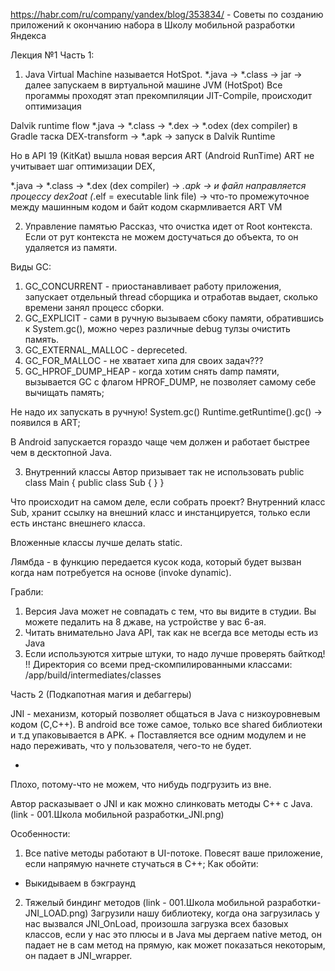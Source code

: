 https://habr.com/ru/company/yandex/blog/353834/ - Советы по созданию приложений к окончанию набора в Школу мобильной разработки Яндекса


Лекция №1
Часть 1:
1. Java Virtual Machine называется HotSpot.
*.java -> *.class -> jar -> далее запускаем в виртуальной машине JVM (HotSpot)
Все прогаммы проходят этап прекомпиляции JIT-Compile, происходит оптимизация

Dalvik runtime flow
*.java -> *.class -> *.dex -> *.odex (dex compiler) в Gradle таска DEX-transform ->  *.apk -> запуск в Dalvik Runtime

Но в API 19 (KitKat) вышла новая версия ART (Android RunTime)
ART не учитывает шаг оптимизации DEX,

*.java -> *.class -> *.dex (dex compiler) -> *.apk -> и файл направляется процессу dex2oat (*.elf = executable link file) -> что-то промежуточное между машинным кодом и байт кодом скармливается ART VM


2. Управление памятью
Рассказ, что очистка идет от Root контекста. Если от рут контекста не можем достучаться до объекта, то он удаляется из памяти.

Виды GC:
1) GC_CONCURRENT - приостанавливает работу приложения, запускает отдельный thread сборщика и отработав выдает, сколько времени занял процесс сборки.
2) GC_EXPLICIT - сами в ручную вызываем сбоку памяти, обратившись к System.gc(), можно через различные debug тулзы очистить память.
3) GC_EXTERNAL_MALLOC - depreceted.
4) GC_FOR_MALLOC - не хватает хипа для своих задач???
5) GC_HPROF_DUMP_HEAP - когда хотим снять damp памяти, вызывается GC c флагом HPROF_DUMP, не позволяет самому себе вычищать память;

Не надо их запускать в ручную!
System.gc()
Runtime.getRuntime().gc() -> появился в ART;

В Android запускается гораздо чаще чем должен и работает быстрее чем в десктопной Java.

3. Внутренний классы
Автор призывает так не использовать
public class Main {
    public class Sub {
    }
}

Что происходит на самом деле, если собрать проект?
Внутренний класс Sub, хранит ссылку на внешний класс и инстанцируется, только если есть инстанс внешнего класса.

Вложенные классы лучше делать static.

Лямбда - в функцию передается кусок кода, который будет вызван когда нам потребуется на основе (invoke dynamic).


Грабли:
1) Версия Java может не совпадать с тем, что вы видите в студии. Вы можете педалить на 8 джаве, на устройстве у вас 6-ая.
2) Читать внимательно Java API, так как не всегда все методы есть из Java
3) Если используются хитрые штуки, то надо лучше проверять байткод!
!! Директория со всеми пред-скомпилированными классами: /app/build/intermediates/classes

Часть 2 (Подкапотная магия и дебаггеры)

JNI - механизм, который позволяет общаться в Java с низкоуровневым кодом (C,C++).
В android все тоже самое, только все shared библиотеки и т.д упаковывается в APK.
+
Поставляется все одним модулем и не надо переживать, что у пользователя, чего-то не будет.

-
Плохо, потому-что не можем, что нибудь подгрузить из вне.

Автор расказывает о JNI и как можно слинковать методы C++ c Java.
(link - 001.Школа мобильной разработки_JNI.png)

Особенности:
1) Все native методы работают в UI-потоке. Повесят ваше приложение, если напрямую начнете стучаться в C++;
Как обойти:
- Выкидываем в бэкграунд

2) Тяжелый биндинг методов
(link - 001.Школа мобильной разработки-JNI_LOAD.png)
Загрузили нашу библиотеку, когда она загрузилась у нас вызвался JNI_OnLoad, произошла загрузка всех базовых классов, если у нас это
плюсы и в Java мы дергаем native метод, он падает не в сам метод на прямую, как может показаться некоторым, он падает в JNI_wrapper.


 